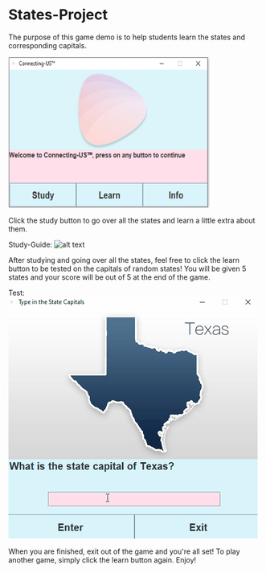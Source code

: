 # States-Project

The purpose of this game demo is to help students learn the states and corresponding capitals. </br>

<img src="openingScreen.PNG" width="400" height="300"></br>


Click the study button to go over all the states and learn a little extra 
about them. </br>

Study-Guide: 
![alt text](https://github.com/fowler-mychale/States-Project/blob/master/study.gif "Study Guide")</br>



After studying and going over all the states, feel free to click the learn 
button to be tested on the capitals of random states! You will be given 
5 states and your score will be out of 5 at the end of the game. </br>

Test:</br>
![alt text](https://github.com/fowler-mychale/States-Project/blob/master/test.gif "Study Guide")

When you are finished, exit out of the game and you're all set! 
To play another game, simply click the learn button again. Enjoy!
